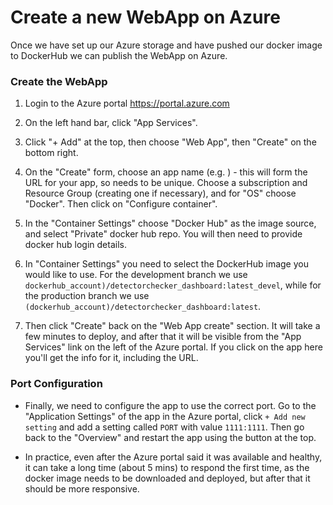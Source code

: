 # Create a new WebApp on Azure

Once we have set up our Azure storage and have pushed our docker image to DockerHub we can publish the WebApp on Azure. 

### Create the WebApp

 1. Login to the Azure portal https://portal.azure.com

 2. On the left hand bar, click "App Services".

 3. Click "+ Add" at the top, then choose "Web App", then "Create" on the bottom right.

 4. On the "Create" form, choose an app name (e.g. <project>) - this will form the URL for your app, so needs to be unique.  Choose a subscription and Resource Group (creating one if necessary), and for "OS" choose "Docker".  Then click on "Configure container".

 5. In the "Container Settings" choose "Docker Hub" as the image source, and select "Private" docker hub repo. You will then need to provide docker hub login details.

 6. In "Container Settings" you need to select the DockerHub image you would like to use. For the development branch we use `dockerhub_account)/detectorchecker_dashboard:latest_devel`, while for the production branch we use `(dockerhub_account)/detectorchecker_dashboard:latest`.

 7. Then click "Create" back on the "Web App create" section.  It will take a
 few minutes to deploy, and after that it will be visible from the "App Services" link on the left of the Azure portal.  If you click on the app here you'll
 get the info for it, including the URL.

### Port Configuration

 * Finally, we need to configure the app to use the correct port.  Go to
 the "Application Settings" of the app in the Azure portal, click ```+ Add new setting``` and add a setting called ```PORT``` with value ```1111:1111```.  Then go back to the "Overview" and restart the app using the button at the top.
 
 * In practice, even after the Azure portal said it was available and healthy,  it can take a long time (about 5 mins) to respond the first time, as the docker image needs to be downloaded and deployed, but after that it should be more responsive.


